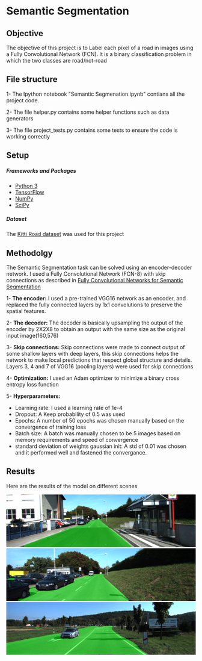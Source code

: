# Semantic Segmentation
## Objective
The objective of this project is to Label each pixel of a road in images using a Fully Convolutional Network (FCN). It is a binary classification problem in which the two classes are road/not-road

## File structure
1- The Ipython notebook "Semantic Segmenation.ipynb" contians all the project code.

2- The file helper.py contains some helper functions such as data generators

3- The file project_tests.py contains some tests to ensure the code is working correctly

## Setup
##### Frameworks and Packages
 - [Python 3](https://www.python.org/)
 - [TensorFlow](https://www.tensorflow.org/)
 - [NumPy](http://www.numpy.org/)
 - [SciPy](https://www.scipy.org/)
 
##### Dataset
The [Kitti Road dataset](http://www.cvlibs.net/datasets/kitti/eval_road.php) was used for this project

## Methodolgy
The Semantic Segmentation task can be solved using an encoder-decoder network. I used a Fully Convolutional Network (FCN-8) with skip connections as described in [Fully Convolutional Networks for Semantic Segmentation](https://people.eecs.berkeley.edu/~jonlong/long_shelhamer_fcn.pdf)

1- **The encoder:**  I used a pre-trained VGG16 network as an encoder, and replaced the fully connected layers by 1x1 convolutions to preserve the spatial features.

2- **The decoder:** The decoder is basically upsampling the output of the encoder by 2X2X8 to obtain an output with the same size as the original input image(160,576)

3- **Skip connections:** Skip connections were made to connect output of some shallow layers with deep layers, this skip connections helps the network to make local predictions that respect global structure and details. Layers 3, 4 and 7 of VGG16 (pooling layers) were used for skip connections 

4- **Optimization:** I used an Adam optimizer to minimize a binary cross entropy loss function

5- **Hyperparameters:** 

* Learning rate: I used a learning rate of 1e-4
* Dropout: A Keep probability of 0.5 was used
* Epochs: A number of 50 epochs was chosen manually based on the convergence of training loss 
* Batch size: A batch was manually chosen to be 5 images based on memory requirements and speed of convergence
* standard deviation of weights gaussian init: A std of 0.01 was chosen and it performed well and fastened the convergance.

## Results

Here are the results of the model on different scenes

![ScreenShot](imgs/um_000013.png)
![ScreenShot](imgs/um_000015.png)
![ScreenShot](imgs/umm_000077.png)



